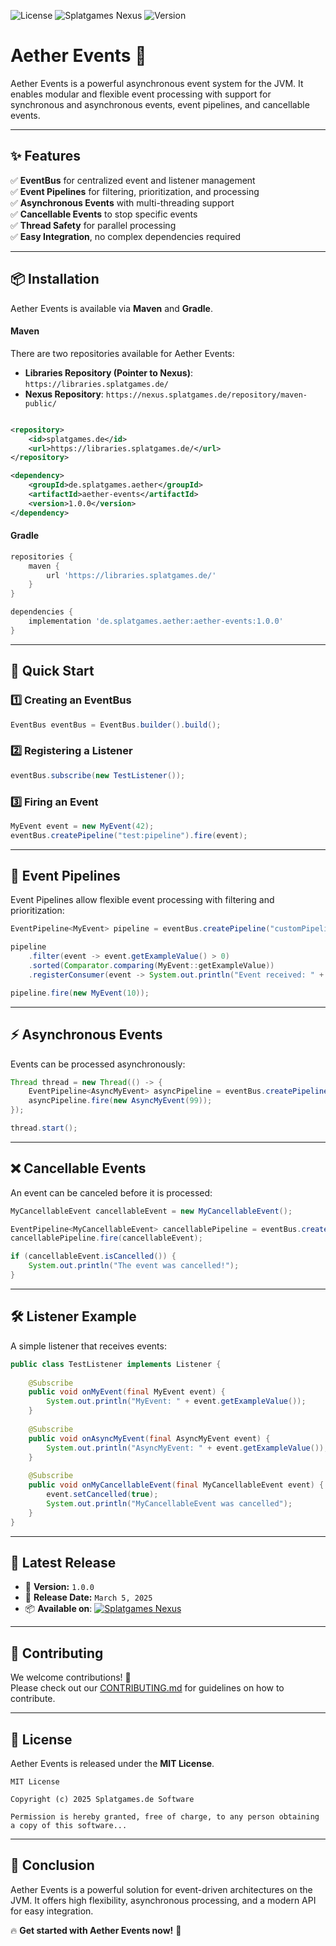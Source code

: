 ![License](https://img.shields.io/badge/license-MIT-blue) ![Splatgames Nexus](https://img.shields.io/badge/repository-Splatgames.de-orange) ![Version](https://img.shields.io/badge/version-1.0.0-blue)
# Aether Events 🚀

Aether Events is a powerful asynchronous event system for the JVM.
It enables modular and flexible event processing with support for synchronous and asynchronous events, event pipelines,
and cancellable events.

---

## ✨ Features

✅ **EventBus** for centralized event and listener management  
✅ **Event Pipelines** for filtering, prioritization, and processing  
✅ **Asynchronous Events** with multi-threading support  
✅ **Cancellable Events** to stop specific events  
✅ **Thread Safety** for parallel processing  
✅ **Easy Integration**, no complex dependencies required

---

## 📦 Installation

Aether Events is available via **Maven** and **Gradle**.

#### **Maven**

There are two repositories available for Aether Events:

- **Libraries Repository (Pointer to Nexus)**: `https://libraries.splatgames.de/`
- **Nexus Repository**: `https://nexus.splatgames.de/repository/maven-public/`

```xml

<repository>
    <id>splatgames.de</id>
    <url>https://libraries.splatgames.de/</url>
</repository>

<dependency>
    <groupId>de.splatgames.aether</groupId>
    <artifactId>aether-events</artifactId>
    <version>1.0.0</version>
</dependency>
```

#### **Gradle**

```groovy
repositories {
    maven {
        url 'https://libraries.splatgames.de/'
    }
}

dependencies {
    implementation 'de.splatgames.aether:aether-events:1.0.0'
}
```

---

## 🚀 Quick Start

### 1️⃣ Creating an EventBus

```java
EventBus eventBus = EventBus.builder().build();
```

### 2️⃣ Registering a Listener

```java
eventBus.subscribe(new TestListener());
```

### 3️⃣ Firing an Event

```java
MyEvent event = new MyEvent(42);
eventBus.createPipeline("test:pipeline").fire(event);
```

---

## 🎯 Event Pipelines

Event Pipelines allow flexible event processing with filtering and prioritization:

```java
EventPipeline<MyEvent> pipeline = eventBus.createPipeline("customPipeline");

pipeline
    .filter(event -> event.getExampleValue() > 0)
    .sorted(Comparator.comparing(MyEvent::getExampleValue))
    .registerConsumer(event -> System.out.println("Event received: " + event.getExampleValue()));

pipeline.fire(new MyEvent(10));
```

---

## ⚡ Asynchronous Events

Events can be processed asynchronously:

```java
Thread thread = new Thread(() -> {
    EventPipeline<AsyncMyEvent> asyncPipeline = eventBus.createPipeline("test:asyncPipeline");
    asyncPipeline.fire(new AsyncMyEvent(99));
});

thread.start();
```

---

## ❌ Cancellable Events

An event can be canceled before it is processed:

```java
MyCancellableEvent cancellableEvent = new MyCancellableEvent();

EventPipeline<MyCancellableEvent> cancellablePipeline = eventBus.createPipeline("test:cancellablePipeline");
cancellablePipeline.fire(cancellableEvent);

if (cancellableEvent.isCancelled()) {
    System.out.println("The event was cancelled!");
}
```

---

## 🛠 Listener Example

A simple listener that receives events:

```java
public class TestListener implements Listener {
    
    @Subscribe
    public void onMyEvent(final MyEvent event) {
        System.out.println("MyEvent: " + event.getExampleValue());
    }
    
    @Subscribe
    public void onAsyncMyEvent(final AsyncMyEvent event) {
        System.out.println("AsyncMyEvent: " + event.getExampleValue());
    }
    
    @Subscribe
    public void onMyCancellableEvent(final MyCancellableEvent event) {
        event.setCancelled(true);
        System.out.println("MyCancellableEvent was cancelled");
    }
}
```

---

## 📢 Latest Release

- 🚀 **Version:** `1.0.0`
- 📅 **Release Date:** `March 5, 2025`
- 📦 **Available on**:
[![Splatgames Nexus](https://img.shields.io/badge/repository-Splatgames.de-orange)](https://nexus.splatgames.de/repository/maven-public/)

---

## 🤝 Contributing

We welcome contributions! 🎉  
Please check out our [CONTRIBUTING.md](CONTRIBUTING.md) for guidelines on how to contribute.

---

## 📜 License

Aether Events is released under the **MIT License**.

```text
MIT License

Copyright (c) 2025 Splatgames.de Software

Permission is hereby granted, free of charge, to any person obtaining a copy of this software...
```

---

## 🌟 Conclusion

Aether Events is a powerful solution for event-driven architectures on the JVM. It offers high flexibility, asynchronous
processing, and a modern API for easy integration.

🔥 **Get started with Aether Events now!** 🚀
